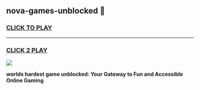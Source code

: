 
## nova-games-unblocked 👋
<h3>
<a href="https://premium.freeplayer.one?title=nova-games-unblocked&ref=14F">CLICK TO PLAY</a></h3>
<hr>

<h3>
<a href="https://premium.freeplayer.one?title=nova-games-unblocked&ref=14F">CLICK 2 PLAY</a>
  
</h3>

<a href="https://premium.freeplayer.one?title=nova-games-unblocked&ref=12F/"><img src="https://clearcache.store/games.png"></a>


**worlds hardest game unblocked: Your Gateway to Fun and Accessible Online Gaming**
